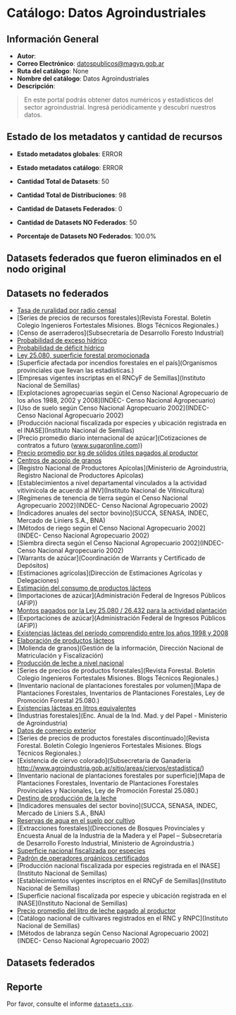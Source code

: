 
# Catálogo: Datos Agroindustriales

## Información General

- **Autor**: 
- **Correo Electrónico**: datospublicos@magyp.gob.ar
- **Ruta del catálogo**: None
- **Nombre del catálogo**: Datos Agroindustriales
- **Descripción**:

> En este portal podrás obtener datos numéricos y estadísticos del sector agroindustrial. Ingresá periódicamente y descubrí nuestros datos.

## Estado de los metadatos y cantidad de recursos

- **Estado metadatos globales**: ERROR
- **Estado metadatos catálogo**: ERROR
- **Cantidad Total de Datasets**: 50
- **Cantidad Total de Distribuciones**: 98

- **Cantidad de Datasets Federados**: 0
- **Cantidad de Datasets NO Federados**: 50
- **Porcentaje de Datasets NO Federados**: 100.0%

## Datasets federados que fueron eliminados en el nodo original



## Datasets no federados

- [Tasa de ruralidad por radio censal](INDEC)
- [Series de precios de recursos forestales](Revista Forestal. Boletín Colegio Ingenieros Fortestales Misiones. Blogs Técnicos Regionales.)
- [Censo de aserraderos](Subsecretaría de Desarrollo Foresto Industrial)
- [Probabilidad de exceso hídrico](http://datos.agroindustria.gob.ar/dataset/probabilidad-exceso-hidrico)
- [Probabilidad de déficit hídrico](http://datos.agroindustria.gob.ar/dataset/probabilidad-deficit-hidrico)
- [Ley 25.080, superficie forestal promocionada](http://datos.agroindustria.gob.ar/dataset/ley-25080-superficie-promocionada)
- [Superficie afectada por incendios forestales en el país](Organismos provinciales que llevan las estadísticas.)
- [Empresas vigentes inscriptas en el RNCyF de Semillas](Instituto Nacional de Semillas)
- [Explotaciones agropecuarias según el Censo Nacional Agropecuario de los años 1988, 2002 y 2008](INDEC- Censo Nacional Agropecuario)
- [Uso de suelo según Censo Nacional Agropecuario 2002](INDEC- Censo Nacional Agropecuario 2002)
- [Producción nacional fiscalizada por especies y ubicación registrada en el INASE](Instituto Nacional de Semillas)
- [Precio promedio diario internacional de azúcar](Cotizaciones de contratos a futuro (www.sugaronline.com))
- [Precio promedio por kg de sólidos útiles pagados al productor](http://datos.agroindustria.gob.ar/dataset/precio-promedio-por-kg-de-solidos-utiles)
- [Centros de acopio de granos](http://datos.agroindustria.gob.ar/dataset/centros-de-acopio-de-granos)
- [Registro Nacional de Productores Apícolas](Ministerio de Agroindustria, Registro Nacional de Productores Apícolas)
- [Establecimientos a nivel departamental vinculados a la actividad vitivinícola de acuerdo al INV](Instituto Nacional de Vitinicultura)
- [Regímenes de tenencia de tierra según el Censo Nacional Agropecuario 2002](INDEC- Censo Nacional Agropecuario 2002)
- [Indicadores anuales del sector bovino](SUCCA, SENASA, INDEC, Mercado de Liniers S.A., BNA)
- [Métodos de riego según el Censo Nacional Agropecuario 2002](INDEC- Censo Nacional Agropecuario 2002)
- [Siembra directa según el Censo Nacional Agropecuario 2002](INDEC- Censo Nacional Agropecuario 2002)
- [Warrants de azúcar](Coordinación de Warrants y Certificado de Depósitos)
- [Estimaciones agrícolas](Dirección de Estimaciones Agrícolas y Delegaciones)
- [Estimación del consumo de productos lácteos](http://datos.agroindustria.gob.ar/dataset/estimacion-del-consumo-de-productos-lacteos)
- [Importaciones de azúcar](Administración Federal de Ingresos Públicos (AFIP))
- [Montos pagados por la Ley 25.080 / 26.432 para la actividad plantación](http://datos.agroindustria.gob.ar/dataset/montos-pagados-por-la-ley-25080-264-32-para-la-actividad-plantacion)
- [Exportaciones de azúcar](Administración Federal de Ingresos Públicos (AFIP))
- [Existencias lácteas del período comprendido entre los años 1998  y  2008](http://datos.agroindustria.gob.ar/dataset/existencias-lacteas-del-periodo-comprendido-entre-los-anos-1998-y-2008)
- [Elaboración de productos lácteos](http://datos.agroindustria.gob.ar/dataset/elaboracion-de-productos-lacteos)
- [Molienda de granos](Gestión de la información, Dirección Nacional de Matriculación y Fiscalización)
- [Producción de leche a nivel nacional](http://datos.agroindustria.gob.ar/dataset/produccion-de-leche-a-nivel-nacional)
- [Series de precios de productos forestales](Revista Forestal. Boletín Colegio Ingenieros Fortestales Misiones. Blogs Técnicos Regionales.)
- [Inventario nacional de plantaciones forestales por volumen](Mapa de Plantaciones Forestales, Inventarios de Plantaciones Forestales, Ley de Promoción Forestal 25.080.)
- [Existencias lácteas en litros equivalentes](http://datos.agroindustria.gob.ar/dataset/existencias-lacteas-en-litros-equivalentes)
- [Industrias forestales](Enc. Anual de la Ind. Mad. y del Papel - Ministerio de Agroindustria)
- [Datos de comercio exterior](http://www.indec.gob.ar)
- [Series de precios de productos forestales discontinuado](Revista Forestal. Boletín Colegio Ingenieros Fortestales Misiones. Blogs Técnicos Regionales.)
- [Existencia de ciervo colorado](Subsecretaría de Ganadería  http://www.agroindustria.gob.ar/sitio/areas/ciervos/estadistica/)
- [Inventario nacional de plantaciones forestales por superficie](Mapa de Plantaciones Forestales, Inventario de Plantaciones Forestales Provinciales y Nacionales, Ley de Promoción Forestal 25.080.)
- [Destino de producción de la leche](http://datos.agroindustria.gob.ar/dataset/destino-de-produccion-de-la-leche)
- [Indicadores mensuales del sector bovino](SUCCA, SENASA, INDEC, Mercado de Liniers S.A., BNA)
- [Reservas de agua en el suelo por cultivo](http://datos.agroindustria.gob.ar/dataset/reservas-de-agua-en-el-suelo-por-cultivo)
- [Extracciones forestales](Direcciones de Bosques Provinciales y Encuesta Anual de la Industria de la Madera y el Papel – Subsecretaría de Desarrollo Foresto Industrial, Ministerio de Agroindustria.)
- [Superficie nacional fiscalizada por especies](http://datos.agroindustria.gob.ar/dataset/superficie-nacional-fiscalizada-por-especies)
- [Padrón de operadores orgánicos certificados](Senasa)
- [Producción nacional fiscalizada por especies registrada en el INASE](Instituto Nacional de Semillas)
- [Establecimientos vigentes inscriptos en el RNCyF de Semillas](Instituto Nacional de Semillas)
- [Superficie nacional fiscalizada por especie y ubicación registrada en el INASE](Instituto Nacional de Semillas)
- [Precio promedio del litro de leche pagado al productor](http://datos.agroindustria.gob.ar/dataset/precio-promedio-del-litro-de-leche-pagado-al-productor)
- [Catálogo nacional de cultivares registrados en el RNC y RNPC](Instituto Nacional de Semillas)
- [Métodos de labranza según Censo Nacional Agropecuario 2002](INDEC- Censo Nacional Agropecuario 2002)

## Datasets federados



## Reporte

Por favor, consulte el informe [`datasets.csv`](datasets.csv).

